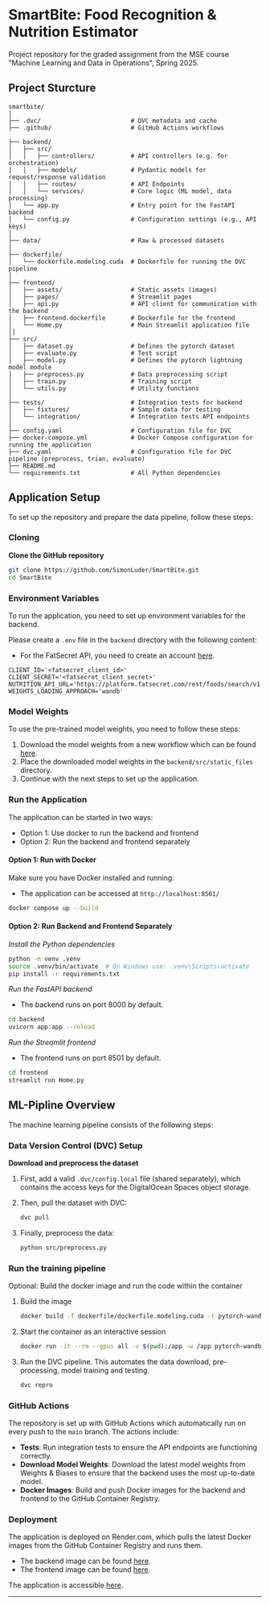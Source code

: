 # SmartBite: Food Recognition & Nutrition Estimator

Project repository for the graded assignment from the MSE course "Machine Learning and Data in Operations​", Spring 2025​.

## Project Sturcture

```
smartbite/
│
├── .dvc/                         # DVC metadata and cache
├── .github/                      # GitHub Actions workflows

├── backend/
│   ├── src/
│   │   ├── controllers/          # API controllers (e.g. for orchestration)
│   │   ├── models/               # Pydantic models for request/response validation
│   │   ├── routes/               # API Endpoints
│   │   └── services/             # Core logic (ML model, data processing)
│   └── app.py                    # Entry point for the FastAPI backend
│   └── config.py                 # Configuration settings (e.g., API keys)
│
├── data/                         # Raw & processed datasets
│
├── dockerfile/
│   └── dockerfile.modeling.cuda  # Dockerfile for running the DVC pipeline
│
├── frontend/
│   ├── assets/                   # Static assets (images)
│   ├── pages/                    # Streamlit pages
│   ├── api.py                    # API client for communication with the backend
│   ├── frontend.dockerfile       # Dockerfile for the frontend
│   └── Home.py                   # Main Streamlit application file
││
├── src/
│   ├── dataset.py                # Defines the pytorch dataset
│   ├── evaluate.py               # Test script
│   ├── model.py                  # Defines the pytorch lightning model module
│   ├── preprocess.py             # Data preprocessing script
│   ├── train.py                  # Training script
│   └── utils.py                  # Utility functions
│
├── tests/                        # Integration tests for backend
│   ├── fixtures/                 # Sample data for testing
│   └── integration/              # Integration tests API endpoints
│
├── config.yaml                   # Configuration file for DVC
├── docker-compose.yml            # Docker Compose configuration for running the application
├── dvc.yaml                      # Configuration file for DVC pipeline (preprocess, trian, evaluate)
├── README.md
└── requirements.txt              # All Python dependencies
```

## Application Setup

To set up the repository and prepare the data pipeline, follow these steps:

### Cloning

**Clone the GitHub repository**

```sh
git clone https://github.com/SimonLuder/SmartBite.git
cd SmartBite
```

### Environment Variables

To run the application, you need to set up environment variables for the backend.

Please create a `.env` file in the `backend` directory with the following content:

- For the FatSecret API, you need to create an account [here](https://platform.fatsecret.com/platform-api).

```env
CLIENT_ID='<fatsecret_client_id>'
CLIENT_SECRET='<fatsecret_client_secret>'
NUTRITION_API_URL='https://platform.fatsecret.com/rest/foods/search/v1'
WEIGHTS_LOADING_APPROACH='wandb'
```

### Model Weights

To use the pre-trained model weights, you need to follow these steps:

1. Download the model weights from a new workflow which can be found [here](https://github.com/SimonLuder/SmartBite/actions).
2. Place the downloaded model weights in the `backend/src/static_files` directory.
3. Continue with the next steps to set up the application.

### Run the Application

The application can be started in two ways:

- Option 1: Use docker to run the backend and frontend
- Option 2: Run the backend and frontend separately

#### Option 1: Run with Docker

Make sure you have Docker installed and running.

- The application can be accessed at `http://localhost:8501/`

```sh
docker compose up --build
```

#### Option 2: Run Backend and Frontend Separately

_Install the Python dependencies_

```sh
python -m venv .venv
source .venv/bin/activate  # On Windows use: .venv\Scripts\activate
pip install -r requirements.txt
```

_Run the FastAPI backend_

- The backend runs on port 8000 by default.

```sh
cd backend
uvicorn app:app --reload
```

_Run the Streamlit frontend_

- The frontend runs on port 8501 by default.

```sh
cd frontend
streamlit run Home.py
```

## ML-Pipline Overview

The machine learning pipeline consists of the following steps:

### Data Version Control (DVC) Setup

**Download and preprocess the dataset**

1. First, add a valid `.dvc/config.local` file (shared separately), which contains the access keys for the DigitalOcean Spaces object storage.

2. Then, pull the dataset with DVC:

   ```sh
   dvc pull
   ```

3. Finally, preprocess the data:

   ```sh
   python src/preprocess.py
   ```

### Run the training pipeline

Optional: Build the docker image and run the code within the container

1. Build the image

   ```sh
   docker build -f dockerfile/dockerfile.modeling.cuda -t pytorch-wandb-cuda .
   ```

2. Start the container as an interactive session

   ```sh
   docker run -it --rm --gpus all -v $(pwd):/app -w /app pytorch-wandb-cuda bash
   ```

3. Run the DVC pipeline. This automates the data download, pre-processing, model training and testing.

   ```sh
   dvc repro
   ```

### GitHub Actions

The repository is set up with GitHub Actions which automatically run on every push to the `main` branch. The actions include:

- **Tests**: Run integration tests to ensure the API endpoints are functioning correctly.
- **Download Model Weights**: Download the latest model weights from Weights & Biases to ensure that the backend uses the most up-to-date model.
- **Docker Images**: Build and push Docker images for the backend and frontend to the GitHub Container Registry.

### Deployment

The application is deployed on Render.com, which pulls the latest Docker images from the GitHub Container Registry and runs them.

- The backend image can be found [here](https://github.com/users/SimonLuder/packages/container/package/smartbite-backend).
- The frontend image can be found [here](https://github.com/users/SimonLuder/packages/container/package/smartbite-frontend).

The application is accessible [here](https://smartbite-frontend.onrender.com).

---
